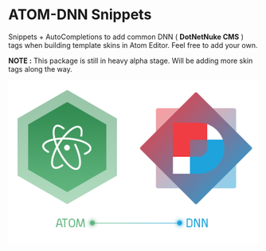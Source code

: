 # ATOM-DNN Snippets

Snippets + AutoCompletions to add common DNN ( **DotNetNuke CMS** ) tags when building template skins in Atom Editor. Feel free to add your own.

**NOTE :** This package is still in heavy alpha stage. Will be adding more skin tags along the way.


![ATOM-DNN Snippets & AutoCompletions](atom-dnn-logo.png)
